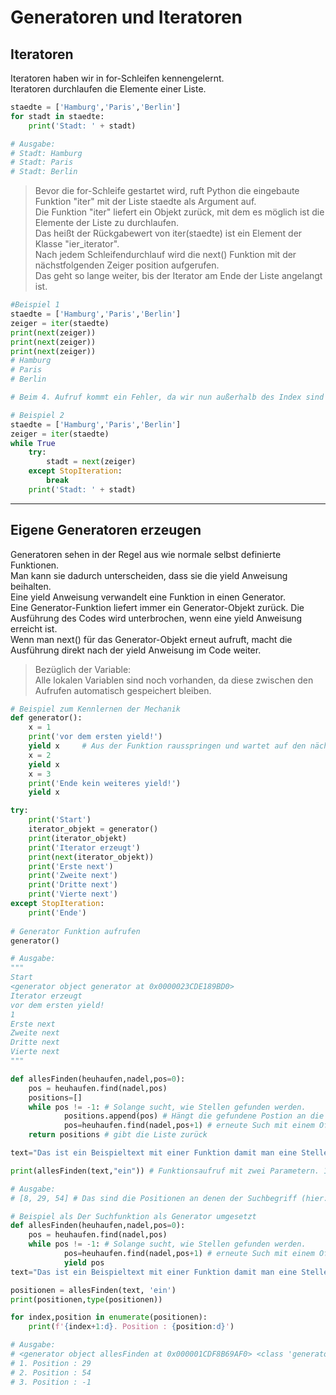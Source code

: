 # Generatoren und Iteratoren
## Iteratoren
Iteratoren haben wir in for-Schleifen kennengelernt.  
Iteratoren durchlaufen die Elemente einer Liste.  
```python
staedte = ['Hamburg','Paris','Berlin']
for stadt in staedte:
    print('Stadt: ' + stadt)

# Ausgabe:
# Stadt: Hamburg
# Stadt: Paris
# Stadt: Berlin
```
> Bevor die for-Schleife gestartet wird, ruft Python die eingebaute Funktion "iter" mit der Liste staedte als Argument auf.  
> Die Funktion "iter" liefert ein Objekt zurück, mit dem es möglich ist die Elemente der Liste zu durchlaufen.  
> Das heißt der Rückgabewert von iter(staedte) ist ein Element der Klasse "ier_iterator".  
> Nach jedem Schleifendurchlauf wird die next() Funktion mit der nächstfolgenden Zeiger position aufgerufen.  
> Das geht so lange weiter, bis der Iterator am Ende der Liste angelangt ist.
```python
#Beispiel 1
staedte = ['Hamburg','Paris','Berlin']
zeiger = iter(staedte)
print(next(zeiger))
print(next(zeiger))
print(next(zeiger))
# Hamburg
# Paris
# Berlin

# Beim 4. Aufruf kommt ein Fehler, da wir nun außerhalb des Index sind
```
```python
# Beispiel 2
staedte = ['Hamburg','Paris','Berlin']
zeiger = iter(staedte)
while True
    try:
        stadt = next(zeiger)
    except StopIteration:
        break
    print('Stadt: ' + stadt)
```
---
## Eigene Generatoren erzeugen
Generatoren sehen in der Regel aus wie normale selbst definierte Funktionen.  
Man kann sie dadurch unterscheiden, dass sie die yield Anweisung beihalten.  
Eine yield Anweisung verwandelt eine Funktion in einen Generator.  
Eine Generator-Funktion liefert immer ein Generator-Objekt zurück.
Die Ausführung des Codes wird unterbrochen, wenn eine yield Anweisung erreicht ist.  
Wenn man next() für das Generator-Objekt erneut aufruft, macht die Ausführung direkt nach der yield Anweisung im Code weiter.

> Bezüglich der Variable:  
> Alle lokalen Variablen sind noch vorhanden, da diese zwischen den Aufrufen automatisch gespeichert bleiben.

```python
# Beispiel zum Kennlernen der Mechanik
def generator():
    x = 1
    print('vor dem ersten yield!')
    yield x     # Aus der Funktion rausspringen und wartet auf den nächsten Aufruf    
    x = 2
    yield x
    x = 3
    print('Ende kein weiteres yield!')
    yield x

try:
    print('Start')
    iterator_objekt = generator()
    print(iterator_objekt)
    print('Iterator erzeugt')
    print(next(iterator_objekt))
    print('Erste next')
    print('Zweite next')
    print('Dritte next')
    print('Vierte next')
except StopIteration:
    print('Ende')
    
# Generator Funktion aufrufen
generator()

# Ausgabe:
"""
Start
<generator object generator at 0x0000023CDE189BD0>
Iterator erzeugt
vor dem ersten yield!
1
Erste next
Zweite next
Dritte next
Vierte next
"""
```
```python
def allesFinden(heuhaufen,nadel,pos=0):
    pos = heuhaufen.find(nadel,pos)
    positions=[]
    while pos != -1: # Solange sucht, wie Stellen gefunden werden.
            positions.append(pos) # Hängt die gefundene Postion an die Liste positons
            pos=heuhaufen.find(nadel,pos+1) # erneute Such mit einem Offset. Als ab der nächsten Stelle wo es gefunden wurde.
    return positions # gibt die Liste zurück

text="Das ist ein Beispieltext mit einer Funktion damit man eine Stelle wiederfindet"

print(allesFinden(text,"ein")) # Funktionsaufruf mit zwei Parametern. 1. den Text, 2. den Suchbegriff

# Ausgabe:
# [8, 29, 54] # Das sind die Positionen an denen der Suchbegriff (hier: 'ein') gefunden wurde
```
```python
# Beispiel als Der Suchfunktion als Generator umgesetzt
def allesFinden(heuhaufen,nadel,pos=0):
    pos = heuhaufen.find(nadel,pos)
    while pos != -1: # Solange sucht, wie Stellen gefunden werden.
            pos=heuhaufen.find(nadel,pos+1) # erneute Such mit einem Offset. Als ab der nächsten Stelle wo es gefunden wurde.
            yield pos
text="Das ist ein Beispieltext mit einer Funktion damit man eine Stelle wiederfindet"

positionen = allesFinden(text, 'ein')
print(positionen,type(positionen))

for index,position in enumerate(positionen):
    print(f'{index+1:d}. Position : {position:d}')

# Ausgabe:
# <generator object allesFinden at 0x000001CDF8B69AF0> <class 'generator'>
# 1. Position : 29
# 2. Position : 54
# 3. Position : -1
```